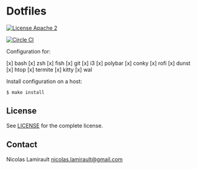 # Dotfiles

[![License Apache 2][badge-license]](LICENSE)

[![Circle CI](https://circleci.com/gh/nlamirault/dotfiles/tree/master.svg?style=svg)](https://circleci.com/gh/nlamirault/dotfiles/tree/master)

Configuration for:

[x] bash
[x] zsh
[x] fish
[x] git
[x] i3
[x] polybar
[x] conky
[x] rofi
[x] dunst
[x] htop
[x] termite
[x] kitty
[x] wal

Install configuration on a host:

    $ make install


## License

See [LICENSE](LICENSE) for the complete license.


## Contact

Nicolas Lamirault <nicolas.lamirault@gmail.com>


[badge-license]: https://img.shields.io/badge/license-Apache2-green.svg?style=flat
